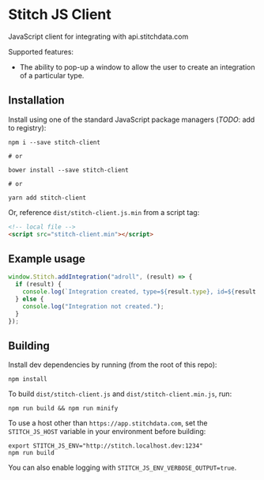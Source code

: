 # Stitch JS Client

JavaScript client for integrating with api.stitchdata.com

Supported features:

- The ability to pop-up a window to allow the user to create an integration of a particular type.

## Installation

Install using one of the standard JavaScript package managers (*TODO*: add to registry):

```shell
npm i --save stitch-client

# or

bower install --save stitch-client

# or

yarn add stitch-client
```

Or, reference `dist/stitch-client.js.min` from a script tag:

```html
<!-- local file -->
<script src="stitch-client.min"></script>
```

## Example usage

```javascript
window.Stitch.addIntegration("adroll", (result) => {
  if (result) {
    console.log(`Integration created, type=${result.type}, id=${result.id}`);
  } else {
    console.log("Integration not created.");
  }
});
```

## Building

Install dev dependencies by running (from the root of this repo):

```
npm install
```

To build `dist/stitch-client.js` and `dist/stitch-client.min.js`, run:

```
npm run build && npm run minify
```

To use a host other than `https://app.stitchdata.com`, set the `STITCH_JS_HOST` variable in your environment before building:

```
export STITCH_JS_ENV="http://stitch.localhost.dev:1234"
npm run build
```

You can also enable logging with `STITCH_JS_ENV_VERBOSE_OUTPUT=true`.
